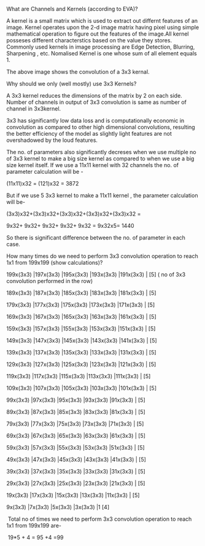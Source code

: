 What are Channels and Kernels (according to EVA)?

A kernel is a small matrix which is used to extract out differnt features of an image. Kernel operates upon the 2-d image matrix having pixel using simple mathematical operation to figure out the features of the image.All kernel posseses different characterstics based on the value they stores. Commonly used kernels in image processing are Edge Detection, Blurring, Sharpening , etc. Nomalised Kernel is one whose sum of all element equals 1.



The above image shows the convolution of a 3x3 kernal.

Why should we only (well mostly) use 3x3 Kernels?

A 3x3 kernel reduces the dimensions of the matrix by 2 on each side. Number of channels in output of 3x3 convolution is same as number of channel in 3x3kernel.



3x3 has significantly low data loss and is computationally economic in convolution as compared to other high dimensional convolutions, resulting the better efficiency of the model as slightly light features are not overshadowed by the loud features.



The no. of parameters also significantly decreses when we use multiple no of 3x3 kernel to make a big size kernel as compared to when we use a big size kernel itself. If we use a 11x11 kernel with 32 channels the no. of parameter calculation will be -

(11x11)x32 = (121)x32 = 3872

But if we use 5 3x3 kernel to make a 11x11 kernel , the parameter calculation will be-

(3x3)x32+(3x3)x32+(3x3)x32+(3x3)x32+(3x3)x32 =

9x32+ 9x32+ 9x32+ 9x32+ 9x32 = 9x32x5= 1440

So there is significant difference between the no. of parameter in each case.

How many times do we need to perform 3x3 convolution operation to reach 1x1 from 199x199 (show calculations)?

199x(3x3) |197x(3x3) |195x(3x3) |193x(3x3) |191x(3x3) | [5] ( no of 3x3 convolution performed in the row)

189x(3x3) |187x(3x3) |185x(3x3) |183x(3x3) |181x(3x3) | [5]

179x(3x3) |177x(3x3) |175x(3x3) |173x(3x3) |171x(3x3) | [5]

169x(3x3) |167x(3x3) |165x(3x3) |163x(3x3) |161x(3x3) | [5]

159x(3x3) |157x(3x3) |155x(3x3) |153x(3x3) |151x(3x3) | [5]

149x(3x3) |147x(3x3) |145x(3x3) |143x(3x3) |141x(3x3) | [5]

139x(3x3) |137x(3x3) |135x(3x3) |133x(3x3) |131x(3x3) | [5]

129x(3x3) |127x(3x3) |125x(3x3) |123x(3x3) |121x(3x3) | [5]

119x(3x3) |117x(3x3) |115x(3x3) |113x(3x3) |111x(3x3) | [5]

109x(3x3) |107x(3x3) |105x(3x3) |103x(3x3) |101x(3x3) | [5]

99x(3x3) |97x(3x3) |95x(3x3) |93x(3x3) |91x(3x3) | [5]

89x(3x3) |87x(3x3) |85x(3x3) |83x(3x3) |81x(3x3) | [5]

79x(3x3) |77x(3x3) |75x(3x3) |73x(3x3) |71x(3x3) | [5]

69x(3x3) |67x(3x3) |65x(3x3) |63x(3x3) |61x(3x3) | [5]

59x(3x3) |57x(3x3) |55x(3x3) |53x(3x3) |51x(3x3) | [5]

49x(3x3) |47x(3x3) |45x(3x3) |43x(3x3) |41x(3x3) | [5]

39x(3x3) |37x(3x3) |35x(3x3) |33x(3x3) |31x(3x3) | [5]

29x(3x3) |27x(3x3) |25x(3x3) |23x(3x3) |21x(3x3) | [5]

19x(3x3) |17x(3x3) |15x(3x3) |13x(3x3) |11x(3x3) | [5]

9x(3x3) |7x(3x3) |5x(3x3) |3x(3x3) |1	[4]

​	Total no of times we need to perform 3x3 convolution operation to reach 1x1 from 199x199 are-

​	19*5 + 4 = 95 +4 =99
